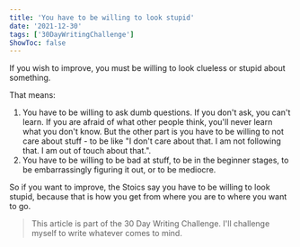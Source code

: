 ```yaml
---
title: 'You have to be willing to look stupid'
date: '2021-12-30'
tags: ['30DayWritingChallenge']
ShowToc: false
---
```


If you wish to improve, you must be willing to look clueless or stupid about something.

That means:

1. You have to be willing to ask dumb questions. If you don't ask, you can't learn. If you are afraid of what other people think, you'll never learn what you don't know. But the other part is you have to be willing to not care about stuff - to be like "I don't care about that. I am not following that. I am out of touch about that.".
2. You have to be willing to be bad at stuff, to be in the beginner stages, to be embarrassingly figuring it out, or to be mediocre.

So if you want to improve, the Stoics say you have to be willing to look stupid, because that is how you get from where you are to where you want to go.

> This article is part of the 30 Day Writing Challenge. I'll challenge myself to write whatever comes to mind.
